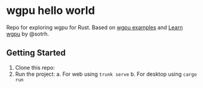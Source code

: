 # wgpu hello world

Repo for exploring wgpu for Rust. Based on [wgpu examples](https://github.com/gfx-rs/wgpu/tree/master/wgpu/examples/) and [Learn wgpu](https://github.com/sotrh/learn-wgpu/) by @sotrh.

## Getting Started

1. Clone this repo:
2. Run the project:
   a. For web using `trunk serve`
   b. For desktop using `cargo run`
